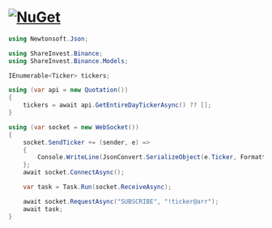 # [![NuGet](https://img.shields.io/nuget/v/ShareInvest.Binance?label=ShareInvest.Binance&style=plastic&logo=nuget&color=004880)](https://www.nuget.org/packages/ShareInvest.Binance)
```C#
using Newtonsoft.Json;

using ShareInvest.Binance;
using ShareInvest.Binance.Models;

IEnumerable<Ticker> tickers;

using (var api = new Quotation())
{
    tickers = await api.GetEntireDayTickerAsync() ?? [];
}

using (var socket = new WebSocket())
{
    socket.SendTicker += (sender, e) =>
    {
        Console.WriteLine(JsonConvert.SerializeObject(e.Ticker, Formatting.Indented));
    };
    await socket.ConnectAsync();

    var task = Task.Run(socket.ReceiveAsync);

    await socket.RequestAsync("SUBSCRIBE", "!ticker@arr");
    await task;
}
```

